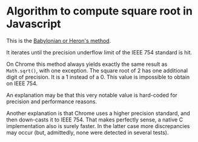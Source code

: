 # Algorithm to compute square root in Javascript

This is the [Babylonian or Heron's method](https://en.wikipedia.org/wiki/Methods_of_computing_square_roots#Babylonian_method).

It iterates until the precision underflow limit of the IEEE 754 standard is hit.

On Chrome this method always yields exactly the same result as `Math.sqrt()`, with one exception.
The square root of 2 has one additional digit of precision.
It is a 1 instead of a 0.
This value is impossible to obtain on IEEE 754.

An explanation may be that this very notable value is hard-coded for precision and performance reasons.

Another explanation is that Chrome uses a higher precision standard, and then down-casts it to IEEE 754.
That makes perfectly sense, a native C implementation also is surely faster.
In the latter case more discrepancies may occur (but, admittedly, none were detected in several tests).

